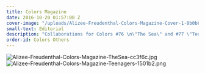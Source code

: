 ```yaml
---
title: Colors Magazine
date: 2016-10-20 01:57:00 Z
cover-image: "/uploads/Alizee-Freudenthal-Colors-Magazine-Cover-1-0b0b63.jpg"
small-text: Editorial
description: "Collaborations for Colors #76 \n\"The Sea\" and #77 \"Teenagers\"."
order-id: Colors Others
---
```


![Alizee-Freudenthal-Colors-Magazine-TheSea-cc3f6c.jpg](/uploads/Alizee-Freudenthal-Colors-Magazine-TheSea-cc3f6c.jpg)![Alizee-Freudenthal-Colors-Magazine-Teenagers-1501b2.png](/uploads/Alizee-Freudenthal-Colors-Magazine-Teenagers-1501b2.png)